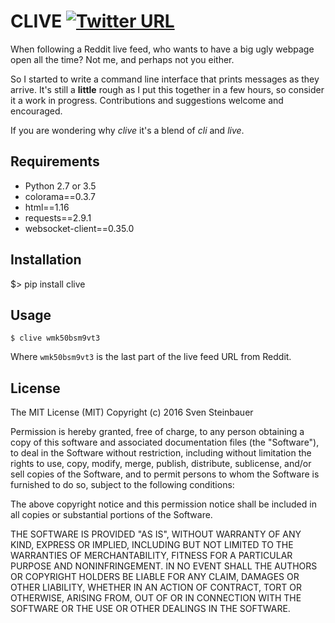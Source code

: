 CLIVE [![Twitter URL](https://img.shields.io/twitter/url/http/shields.io.svg?style=social)](https://twitter.com/binaryheadache)
=====

When following a Reddit live feed, who wants to have a big ugly webpage open
all the time? Not me, and perhaps not you either.

So I started to write a command line interface that prints messages
as they arrive. It's still a **little** rough as I put this together in a few
hours, so consider it a work in progress. Contributions and suggestions
welcome and encouraged.

If you are wondering why *clive* it's a  blend of *cli* and *live*.

Requirements
------------

* Python 2.7 or 3.5
* colorama==0.3.7
* html==1.16
* requests==2.9.1
* websocket-client==0.35.0

Installation
------------

$> pip install clive

Usage
-----

    $ clive wmk50bsm9vt3

Where `wmk50bsm9vt3` is the last part of the live feed URL from Reddit.

License
-------

The MIT License (MIT)
Copyright (c) 2016 Sven Steinbauer

Permission is hereby granted, free of charge, to any person obtaining a copy 
of this software and associated documentation files (the "Software"), to deal 
in the Software without restriction, including without limitation the rights 
to use, copy, modify, merge, publish, distribute, sublicense, and/or sell 
copies of the Software, and to permit persons to whom the Software is 
furnished to do so, subject to the following conditions:

The above copyright notice and this permission notice shall be included in all
copies or substantial portions of the Software.

THE SOFTWARE IS PROVIDED "AS IS", WITHOUT WARRANTY OF ANY KIND, EXPRESS OR
IMPLIED, INCLUDING BUT NOT LIMITED TO THE WARRANTIES OF MERCHANTABILITY, 
FITNESS FOR A PARTICULAR PURPOSE AND NONINFRINGEMENT. IN NO EVENT SHALL THE 
AUTHORS OR COPYRIGHT HOLDERS BE LIABLE FOR ANY CLAIM, DAMAGES OR OTHER 
LIABILITY, WHETHER IN AN ACTION OF CONTRACT, TORT OR OTHERWISE, ARISING FROM,
OUT OF OR IN CONNECTION WITH THE SOFTWARE OR THE USE OR OTHER DEALINGS IN THE 
SOFTWARE.


